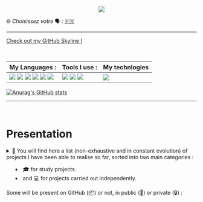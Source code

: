 <center>
<img src="https://capsule-render.vercel.app/api?type=wave&color=timeAuto&height=300&section=header&text=Welcome%20on%20my%20GitHub%20&#128075;&fontSize=40&animation=twinkling" />
</center>

&#127760; *Choisissez votre* &#128483; : [&#127467;&#127479;](./README.md)

---

[Check out my GitHub Skyline !](https://skyline.github.com/l-clem/2021)

<br>

<!-- https://medium.com/javascript-in-plain-english/how-to-make-custom-language-badges-for-your-profile-using-shields-io-d2aeaf016b6b -->

My Languages : | Tools I use :  | My technlogies  |
-------------- | -------------  | --------------- |
![](https://img.shields.io/badge/-HTML5-E34F26?logo=HTML5&logoColor=white&style=flat-square) ![](https://img.shields.io/badge/-CSS3-1572B6?logo=CSS3&logoColor=white&style=flat-square) ![](https://img.shields.io/badge/-JavaScript-F7DF1E?logo=JavaScript&logoColor=white&style=flat-square) ![](https://img.shields.io/badge/-PHP-777BB4?logo=PHP&logoColor=white&style=flat-square) ![](https://img.shields.io/badge/-Python-3776AB?logo=python&logoColor=white&style=flat-square) ![](https://img.shields.io/badge/-C-A8B9CC?logo=C&logoColor=black&style=flat-square) | ![](https://img.shields.io/badge/-Git-F05032?logo=git&logoColor=white&style=flat-square) ![](https://img.shields.io/badge/-GitHub-181717?logo=GitHuB&logoColor=white&style=flat-square) ![](https://img.shields.io/badge/-Visual%20Studio%20Code-007ACC?logo=Visual-Studio-Code&logoColor=white&style=flat-square) | ![](https://img.shields.io/badge/-Microsoft%20SQL%20Server-CC2927?logo=Microsoft-SQL-Server&logoColor=white&style=flat-square)

[![Anurag's GitHub stats](https://github-readme-stats.vercel.app/api?username=l-clem&count_private=true&show_icons=true&locale=en)](https://github.com/anuraghazra/github-readme-stats)

---

<br>

# Presentation 

<details>
<summary>🔭 You will find here a list (non-exhaustive and in constant evolution) of projects I have been able to realise so far, sorted into two main categories : 

- 🎓 for study projects.
- and 💻 for projects carried out independently. 

Some will be present on GitHub (📦) or not, in public (📂) or private (🔒) :

</summary> 

<details>
<summary><h2 style="display: inline">🎓 Courses<h2></summary> 

- 🎓📦📂 : &nbsp; [**Workshop 2020 EPSI**](https://github.com/L-Clem/Workshop-2020-EPSI_B1-groupe-10) &#127468;&#127463; | &#127467;&#127479;

&nbsp;&nbsp;&nbsp;&nbsp;&nbsp; [*Group Project*]

&nbsp;&nbsp;&nbsp;&nbsp;&nbsp; Creation of a video game on the theme "Design and development of a video game and its universe".
<br>

- 🎓📦🔒 : **Web App - Food Bank bordeaux**  &#127468;&#127463; | &#127467;&#127479;

&nbsp;&nbsp;&nbsp;&nbsp;&nbsp; [*Transversal Project - Group Project*] 

&nbsp;&nbsp;&nbsp;&nbsp;&nbsp; Creation of a website bringing together all the volunteers of the bordeaux food bank.
<br>

- 🎓 : **Network Infrastructure**  

&nbsp;&nbsp;&nbsp;&nbsp;&nbsp;  [*Transversal Project - Group Project*] 

&nbsp;&nbsp;&nbsp;&nbsp;&nbsp; Design of a company's network infrastructure and equipment.
<br>

- 🎓 : **Personal website with PHP Back-End**
 
&nbsp;&nbsp;&nbsp;&nbsp;&nbsp;&nbsp;&nbsp; Creation of a personal blog.
<br>

</details>
 
## 💻 Personal

- 💻📦📂 : [**Micro-CV**](https://github.com/L-Clem/cv) &#127467;&#127479;
 
&nbsp;&nbsp;&nbsp;&nbsp;&nbsp; Creation of a SP (*Single Page*) website, simulating an A4 paper sheet resume.
<br>

- 💻📦🔒 : **Bot Discord server EPSI**
 
&nbsp;&nbsp;&nbsp;&nbsp;&nbsp; Creation of a Bot for the first years on the Discord server of the BDE (*Student Offices*) of my school (EPSI Bordeaux).
<br>

- 💻📦🔒 : **PDF invoice generator**

&nbsp;&nbsp;&nbsp;&nbsp;&nbsp; Invoice generator program in JavaScript with the Node.JS library [PDF-Kit](https://pdfkit.org/).
<br>

- 🎓📦📂 : [**MiniPy**](https://github.com/L-Clem/MiniPy) &#127468;&#127463; | &#127467;&#127479;
 
&nbsp;&nbsp;&nbsp;&nbsp;&nbsp; Repository including different *one file scripts* in Python.
<br>

- 💻 : **D&M of a [Dodow<sup>&reg;</sup>](https://www.mydodow.com/dodow/fr-fr/home) with an Arduino**
 
&nbsp;&nbsp;&nbsp;&nbsp;&nbsp; Design & Manufacturing of a 3D printed case, an object and a program reproducing the behaviours and functionalities of a Dodow<sup>&reg;</sup>.
<br> 

- 💻 : **D&M of a Monopoly bank with NFC cards**
 
&nbsp;&nbsp;&nbsp;&nbsp;&nbsp; Design & Manufacturing of an alternative Monopoly bank using NFC cards and an Arduino + Keypad.

<details>

